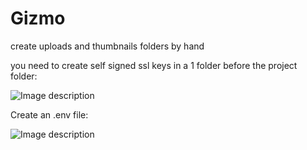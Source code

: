 # Gizmo
create uploads and thumbnails folders by hand

you need to create self signed ssl keys in a 1 folder before the project folder:

![Image description](https://github.com/Nikojoel/Gizmo/blob/dev/docs/ssl.PNG)

Create an .env file:

![Image description](https://github.com/Nikojoel/Gizmo/blob/dev/docs/dotenv.PNG)
